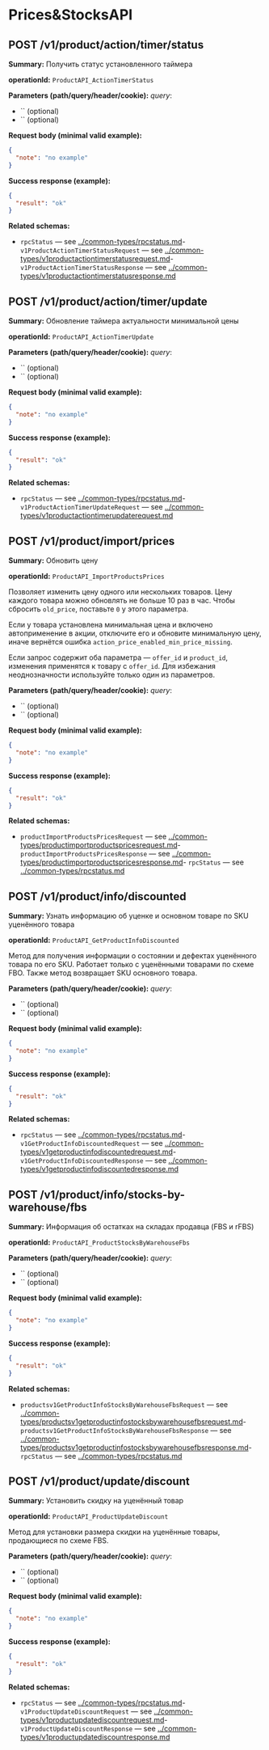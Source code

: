 # Prices&StocksAPI

## POST /v1/product/action/timer/status

**Summary:** Получить статус установленного таймера

**operationId:** `ProductAPI_ActionTimerStatus`

**Parameters (path/query/header/cookie):**
_query_:
- `` (optional)
- `` (optional)

**Request body (minimal valid example):**
```json
{
  "note": "no example"
}
```

**Success response (example):**
```json
{
  "result": "ok"
}
```

**Related schemas:**
- `rpcStatus` — see [../common-types/rpcstatus.md](../common-types/rpcstatus.md)- `v1ProductActionTimerStatusRequest` — see [../common-types/v1productactiontimerstatusrequest.md](../common-types/v1productactiontimerstatusrequest.md)- `v1ProductActionTimerStatusResponse` — see [../common-types/v1productactiontimerstatusresponse.md](../common-types/v1productactiontimerstatusresponse.md)
## POST /v1/product/action/timer/update

**Summary:** Обновление таймера актуальности минимальной цены

**operationId:** `ProductAPI_ActionTimerUpdate`

**Parameters (path/query/header/cookie):**
_query_:
- `` (optional)
- `` (optional)

**Request body (minimal valid example):**
```json
{
  "note": "no example"
}
```

**Success response (example):**
```json
{
  "result": "ok"
}
```

**Related schemas:**
- `rpcStatus` — see [../common-types/rpcstatus.md](../common-types/rpcstatus.md)- `v1ProductActionTimerUpdateRequest` — see [../common-types/v1productactiontimerupdaterequest.md](../common-types/v1productactiontimerupdaterequest.md)
## POST /v1/product/import/prices

**Summary:** Обновить цену

**operationId:** `ProductAPI_ImportProductsPrices`

Позволяет изменить цену одного или нескольких товаров.
Цену каждого товара можно обновлять не больше 10 раз в час.
Чтобы сбросить `old_price`, поставьте `0` у этого параметра. 

Если у товара установлена минимальная цена и включено автоприменение в акции, отключите его и обновите 
минимальную цену, иначе вернётся ошибка `action_price_enabled_min_price_missing`.

Если запрос содержит оба параметра — `offer_id` и `product_id`, изменения применятся к товару с `offer_id`. Для избежания неоднозначности используйте только один из параметров.

**Parameters (path/query/header/cookie):**
_query_:
- `` (optional)
- `` (optional)

**Request body (minimal valid example):**
```json
{
  "note": "no example"
}
```

**Success response (example):**
```json
{
  "result": "ok"
}
```

**Related schemas:**
- `productImportProductsPricesRequest` — see [../common-types/productimportproductspricesrequest.md](../common-types/productimportproductspricesrequest.md)- `productImportProductsPricesResponse` — see [../common-types/productimportproductspricesresponse.md](../common-types/productimportproductspricesresponse.md)- `rpcStatus` — see [../common-types/rpcstatus.md](../common-types/rpcstatus.md)
## POST /v1/product/info/discounted

**Summary:** Узнать информацию об уценке и основном товаре по SKU уценённого товара

**operationId:** `ProductAPI_GetProductInfoDiscounted`

Метод для получения информации о состоянии и дефектах уценённого товара по его SKU. Работает только с уценёнными товарами по схеме FBO. Также метод возвращает SKU основного товара.

**Parameters (path/query/header/cookie):**
_query_:
- `` (optional)
- `` (optional)

**Request body (minimal valid example):**
```json
{
  "note": "no example"
}
```

**Success response (example):**
```json
{
  "result": "ok"
}
```

**Related schemas:**
- `rpcStatus` — see [../common-types/rpcstatus.md](../common-types/rpcstatus.md)- `v1GetProductInfoDiscountedRequest` — see [../common-types/v1getproductinfodiscountedrequest.md](../common-types/v1getproductinfodiscountedrequest.md)- `v1GetProductInfoDiscountedResponse` — see [../common-types/v1getproductinfodiscountedresponse.md](../common-types/v1getproductinfodiscountedresponse.md)
## POST /v1/product/info/stocks-by-warehouse/fbs

**Summary:** Информация об остатках на складах продавца (FBS и rFBS)

**operationId:** `ProductAPI_ProductStocksByWarehouseFbs`

**Parameters (path/query/header/cookie):**
_query_:
- `` (optional)
- `` (optional)

**Request body (minimal valid example):**
```json
{
  "note": "no example"
}
```

**Success response (example):**
```json
{
  "result": "ok"
}
```

**Related schemas:**
- `productsv1GetProductInfoStocksByWarehouseFbsRequest` — see [../common-types/productsv1getproductinfostocksbywarehousefbsrequest.md](../common-types/productsv1getproductinfostocksbywarehousefbsrequest.md)- `productsv1GetProductInfoStocksByWarehouseFbsResponse` — see [../common-types/productsv1getproductinfostocksbywarehousefbsresponse.md](../common-types/productsv1getproductinfostocksbywarehousefbsresponse.md)- `rpcStatus` — see [../common-types/rpcstatus.md](../common-types/rpcstatus.md)
## POST /v1/product/update/discount

**Summary:** Установить скидку на уценённый товар

**operationId:** `ProductAPI_ProductUpdateDiscount`

Метод для установки размера скидки на уценённые товары, продающиеся по схеме FBS.

**Parameters (path/query/header/cookie):**
_query_:
- `` (optional)
- `` (optional)

**Request body (minimal valid example):**
```json
{
  "note": "no example"
}
```

**Success response (example):**
```json
{
  "result": "ok"
}
```

**Related schemas:**
- `rpcStatus` — see [../common-types/rpcstatus.md](../common-types/rpcstatus.md)- `v1ProductUpdateDiscountRequest` — see [../common-types/v1productupdatediscountrequest.md](../common-types/v1productupdatediscountrequest.md)- `v1ProductUpdateDiscountResponse` — see [../common-types/v1productupdatediscountresponse.md](../common-types/v1productupdatediscountresponse.md)
